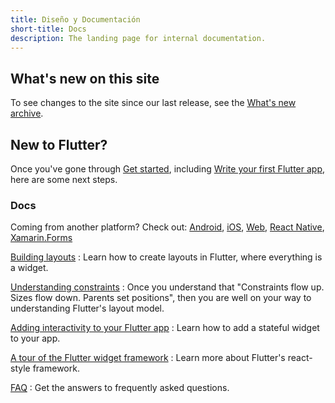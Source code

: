 ```yaml
---
title: Diseño y Documentación 
short-title: Docs
description: The landing page for internal documentation.
---
```

## What's new on this site

To see changes to the site since our last release,
see the [What's new archive][].

## New to Flutter?

Once you've gone through [Get started][],
including [Write your first Flutter app][],
here are some next steps.

### Docs

Coming from another platform? Check out:
[Android][], [iOS][], [Web][], [React Native][],
[Xamarin.Forms][]

[Building layouts][]
: Learn how to create layouts in Flutter,
  where everything is a widget.

[Understanding constraints][]
: Once you understand that "Constraints
  flow up. Sizes flow down. Parents set
  positions", then you are well on your
  way to understanding Flutter's layout model.

[Adding interactivity to your Flutter app][]
: Learn how to add a stateful widget to your app.

[A tour of the Flutter widget framework][]
: Learn more about Flutter's react-style framework.

[FAQ][]
: Get the answers to frequently asked questions.

[A tour of the Flutter widget framework]: /docs/development/ui/widgets-intro
[Adding interactivity to your Flutter app]: /docs/development/ui/interactive
[Android]: /docs/get-started/flutter-for/android-devs
[Building layouts]: /docs/development/ui/layout
[FAQ]: /docs/resources/faq
[flutter-announce]: https://groups.google.com/forum/#!forum/flutter-announce
[Get started]: /docs/get-started/install
[iOS]: /docs/get-started/flutter-for/ios-devs
[React Native]: /docs/get-started/flutter-for/react-native-devs
[Understanding constraints]: /docs/development/ui/layout/constraints
[Web]: /docs/get-started/flutter-for/web-devs
[What's new archive]: /docs/whats-new-archive
[Write your first Flutter app]: /docs/get-started/codelab
[Xamarin.Forms]: /docs/get-started/flutter-for/xamarin-forms-devs
